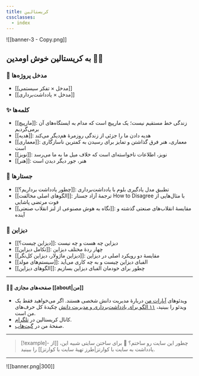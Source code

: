 ```yaml
---
title: کریستالین
cssclasses:
  - index
---
```


![[banner-3 - Copy.png]]

## به کریستالین خوش اومدین 🔮✨

###  🌳 مدخل پروژه‌ها

- [[مدخل × تفکر سیستمی]]
- [[مدخل  × یادداشت‌برداری]]

### ✨ کلمه‌ها

- [[مارپیچ]]: زندگی خط مستقیم نیست؛ یک مارپیچ است که مدام به ایستگاه‌های آن برمی‌گردیم
- [[هدیه]]: هدیه دادن ما را جزئی از زندگی روزمرهٔ هم‌دیگر می‌کند
- [[معماری]]: معماری، هنر فرق گذاشتن و تمایز برای رسیدن به کمترین ناسازگاری است
- [[نویز]]: نویز، اطلاعات ناخواسته‌ای است که خلاف میل ما به ما می‌رسد
- [[هنر]]: هنر، جور دیگر دیدن است

### 📝 جستارها

- [[چطور یادداشت برداریم؟]]: تطبیق مدل یادگیری بلوم با یادداشت‌برداری
- [[الگوهای اصلی مخالفت]]: ترجمهٔ آزاد جستار How to Disagree با مثال‌هایی از فوت مرتضی پاشایی
- [[نگاه به هوش مصنوعی از لنز انقلاب صنعتی]]: مقایسهٔ انقلاب‌های صنعتی گذشته و آینده

### 🎨 دیزاین

- [[دیزاین چیست؟]]: دیزاین چه هست و چه نیست
- [[تکامل دیزاین]]: چهار ردهٔ مختلف دیزاین
- [[دیزاین ماژولار، دیزاین کل‌نگر]]: مقایسهٔ دو رویکرد اصلی در دیزاین
- [[سیستم‌های مولد]]: الفبای دیزاین چیست و به چه کاری می‌آید
- [[الگوهای دیزاین]]: چطور برای خودمان الفبای دیزاین بسازیم

---

#### 👨‍💻 صفحه‌های مجازی [[about|من]]

- ویدئوهای [آپارات من](https://www.aparat.com/Crystalline) دربارهٔ مدیریت دانش شخصی هستند. اگر می‌خواهید فقط یک ویدئو را ببینید، [۱۱ الگو برای یادداشت‌برداری و مدیریت دانش](https://www.aparat.com/v/a695xtm) چکیدهٔ کل حرف‌های من است.
- کانال کریستالین در [تلگرام](https://t.me/crystalline_channel).
- صفحهٔ من در [گیت‌هاب](https://github.com/eledah/). 

---

> [!example]- چطور این سایت رو ساختم؟
> 🍳 برای ساختن سایتی شبیه این، [[از یادداشت به سایت با کوارتز|طرز تهیهٔ سایت با کوارتز]] را ببینید.

---


![[banner.png|300]]